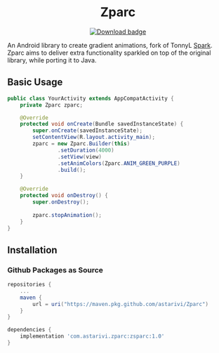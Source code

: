 <h1 align="center">Zparc</h1>
<p align="center">
    <a href="https://github.com/astarivi/Zparc/packages"><img src="https://img.shields.io/badge/download-363d80?logo=android&logoColor=white&style=for-the-badge" alt="Download badge"></a>
</p>

An Android library to create gradient animations, fork of TonnyL [Spark](https://github.com/TonnyL/Spark).
Zparc aims to deliver extra functionality sparkled on top of the original library, while porting it
to Java.

## Basic Usage

```java
public class YourActivity extends AppCompatActivity {
    private Zparc zparc;

    @Override
    protected void onCreate(Bundle savedInstanceState) {
        super.onCreate(savedInstanceState);
        setContentView(R.layout.activity_main);
        zparc = new Zparc.Builder(this)
                .setDuration(4000)
                .setView(view)
                .setAnimColors(Zparc.ANIM_GREEN_PURPLE)
                .build();
    }

    @Override
    protected void onDestroy() {
        super.onDestroy();
        
        zparc.stopAnimation();
    }
}
```

## Installation

### Github Packages as Source

```groovy
repositories {
    ...
    maven {
        url = uri("https://maven.pkg.github.com/astarivi/Zparc")
    }
}

dependencies {
    implementation 'com.astarivi.zparc:zsparc:1.0'
}
```

